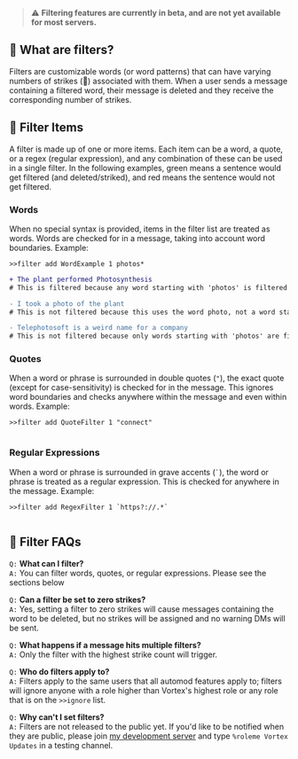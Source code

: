 > ⚠ **Filtering features are currently in beta, and are not yet available for most servers.**

## 🚯 What are filters?
Filters are customizable words (or word patterns) that can have varying numbers of strikes (🚩) associated with them. When a user sends a message containing a filtered word, their message is deleted and they receive the corresponding number of strikes.

## 🚯 Filter Items
A filter is made up of one or more items. Each item can be a word, a quote, or a regex (regular expression), and any combination of these can be used in a single filter. In the following examples, green means a sentence would get filtered (and deleted/striked), and red means the sentence would not get filtered.
### Words
When no special syntax is provided, items in the filter list are treated as words. Words are checked for in a message, taking into account word boundaries.
Example:
```
>>filter add WordExample 1 photos* 
```
```diff
+ The plant performed Photosynthesis
# This is filtered because any word starting with 'photos' is filtered

- I took a photo of the plant
# This is not filtered because this uses the word photo, not a word starting with photos

- Telephotosoft is a weird name for a company
# This is not filtered because only words starting with 'photos' are filtered, but 'Telephotosoft' doesn't start with 'photos'
```
### Quotes
When a word or phrase is surrounded in double quotes (`"`), the exact quote (except for case-sensitivity) is checked for in the message. This ignores word boundaries and checks anywhere within the message and even within words.
Example:
```
>>filter add QuoteFilter 1 "connect"
```
```diff
```
### Regular Expressions
When a word or phrase is surrounded in grave accents (`` ` ``), the word or phrase is treated as a regular expression. This is checked for anywhere in the message.
Example:
```
>>filter add RegexFilter 1 `https?://.*`
```
```diff
```

## 🚯 Filter FAQs
`Q:` **What can I filter?**  
`A:` You can filter words, quotes, or regular expressions. Please see the sections below 

`Q:` **Can a filter be set to zero strikes?**  
`A:` Yes, setting a filter to zero strikes will cause messages containing the word to be deleted, but no strikes will be assigned and no warning DMs will be sent.

`Q:` **What happens if a message hits multiple filters?**  
`A:` Only the filter with the highest strike count will trigger.

`Q:` **Who do filters apply to?**  
`A:` Filters apply to the same users that all automod features apply to; filters will ignore anyone with a role higher than Vortex's highest role or any role that is on the `>>ignore` list.

`Q:` **Why can't I set filters?**  
`A:` Filters are not released to the public yet. If you'd like to be notified when they are public, please join [my development server](https://invite.gg/jagrosh) and type `%roleme Vortex Updates` in a testing channel.